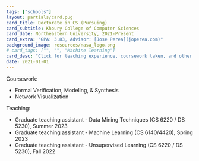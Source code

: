 ```yaml
---
tags: ["schools"]
layout: partials/card.pug
card_title: Doctorate in CS (Pursuing) 
card_subtitle: Khoury College of Computer Sciences
card_date: Northeastern University, 2021-Present
card_extra: "GPA: 3.83, Advisor: [Jose Perea](joperea.com)"
background_image: resources/nasa_logo.png
# card_tags: ["", "", "Machine learning"]
card_desc: "Click for teaching experience, coursework taken, and other details..." 
date: 2021-01-01
---
```


Coursework:
  - Formal Verification, Modeling, & Synthesis
  - Network Visualization

Teaching:
  - Graduate teaching assistant - Data Mining Techniques (CS 6220 / DS 5230), Summer 2023
  - Graduate teaching assistant - Machine Learning (CS 6140/4420), Spring 2023
  - Graduate teaching assistant - Unsupervised Learning (CS 6220 / DS 5230), Fall 2022